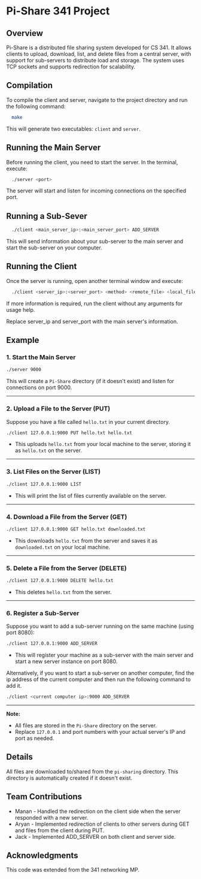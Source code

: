 # Pi-Share 341 Project

## Overview

Pi-Share is a distributed file sharing system developed for CS 341. It allows clients to upload, download, list, and delete files from a central server, with support for sub-servers to distribute load and storage. The system uses TCP sockets and supports redirection for scalability.

## Compilation

To compile the client and server, navigate to the project directory and run the following command:

```bash
  make
```

This will generate two executables: `client` and `server`.

## Running the Main Server

Before running the client, you need to start the server. In the terminal, execute:

```bash
  ./server <port>
```

The server will start and listen for incoming connections on the specified port.

## Running a Sub-Sever

```bash
  ./client <main_server_ip>:<main_server_port> ADD_SERVER
```

This will send information about your sub-server to the main server and start the sub-server on your computer.

## Running the Client

Once the server is running, open another terminal window and execute:

```bash
  ./client <server_ip>:<server_port> <method> <remote_file> <local_file>
```
If more information is required, run the client without any arguments for usage help.

Replace server_ip and server_port with the main server's information.

## Example

### 1. Start the Main Server

```bash
./server 9000
```

This will create a `Pi-Share` directory (if it doesn't exist) and listen for connections on port 9000.

---

### 2. Upload a File to the Server (PUT)

Suppose you have a file called `hello.txt` in your current directory.

```bash
./client 127.0.0.1:9000 PUT hello.txt hello.txt
```

- This uploads `hello.txt` from your local machine to the server, storing it as `hello.txt` on the server.

---

### 3. List Files on the Server (LIST)

```bash
./client 127.0.0.1:9000 LIST
```

- This will print the list of files currently available on the server.

---

### 4. Download a File from the Server (GET)

```bash
./client 127.0.0.1:9000 GET hello.txt downloaded.txt
```

- This downloads `hello.txt` from the server and saves it as `downloaded.txt` on your local machine.

---

### 5. Delete a File from the Server (DELETE)

```bash
./client 127.0.0.1:9000 DELETE hello.txt
```

- This deletes `hello.txt` from the server.

---

### 6. Register a Sub-Server

Suppose you want to add a sub-server running on the same machine (using port 8080):

```bash
./client 127.0.0.1:9000 ADD_SERVER
```

- This will register your machine as a sub-server with the main server and start a new server instance on port 8080.

Alternatively, if you want to start a sub-server on another computer,
find the ip address of the current computer and then run the following command to add it.

```bash
./client <current computer ip>:9000 ADD_SERVER
```

---

**Note:**  
- All files are stored in the `Pi-Share` directory on the server.
- Replace `127.0.0.1` and port numbers with your actual server's IP and port as needed.

## Details
All files are downloaded to/shared from the `pi-sharing` directory.
This directory is automatically created if it doesn't exist.

## Team Contributions
- Manan - Handled the redirection on the client side when the server responded with a new server.
- Aryan - Implemented redirection of clients to other servers during GET and files from the client during PUT. 
- Jack - Implemented ADD_SERVER on both client and server side.

## Acknowledgments

This code was extended from the 341 networking MP.